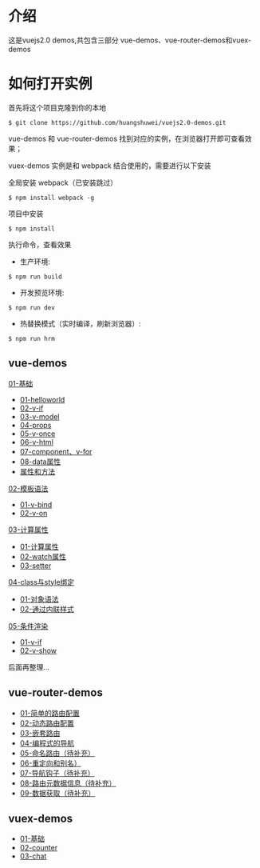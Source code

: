 # 介绍

这是vuejs2.0 demos,共包含三部分 vue-demos、vue-router-demos和vuex-demos

# 如何打开实例

首先将这个项目克隆到你的本地

```
$ git clone https://github.com/huangshuwei/vuejs2.0-demos.git
```

vue-demos 和 vue-router-demos 找到对应的实例，在浏览器打开即可查看效果；

vuex-demos 实例是和 webpack 结合使用的，需要进行以下安装

全局安装 webpack（已安装跳过）

```
$ npm install webpack -g
```

项目中安装

```
$ npm install
```

执行命令，查看效果

* 生产环境:
```
$ npm run build
```

* 开发预览环境:
```
$ npm run dev
```

* 热替换模式（实时编译，刷新浏览器）:
```
$ npm run hrm
```



## vue-demos

[01-基础](https://github.com/huangshuwei/vuejs2.0-demos/tree/master/vue-demos/01-%E5%9F%BA%E7%A1%80)

- [01-helloworld](https://github.com/huangshuwei/vuejs2.0-demos/tree/master/vue-demos/01-%E5%9F%BA%E7%A1%80/01-helloworld)
- [02-v-if](https://github.com/huangshuwei/vuejs2.0-demos/tree/master/vue-demos/01-%E5%9F%BA%E7%A1%80/02-v-if)
- [03-v-model](https://github.com/huangshuwei/vuejs2.0-demos/tree/master/vue-demos/01-%E5%9F%BA%E7%A1%80/03-v-model)
- [04-props](https://github.com/huangshuwei/vuejs2.0-demos/tree/master/vue-demos/01-%E5%9F%BA%E7%A1%80/04-props)
- [05-v-once](https://github.com/huangshuwei/vuejs2.0-demos/tree/master/vue-demos/01-%E5%9F%BA%E7%A1%80/05-v-once)
- [06-v-html](https://github.com/huangshuwei/vuejs2.0-demos/tree/master/vue-demos/01-%E5%9F%BA%E7%A1%80/06-v-html)
- [07-component、v-for](https://github.com/huangshuwei/vuejs2.0-demos/tree/master/vue-demos/01-%E5%9F%BA%E7%A1%80/07-component%E3%80%81v-for)
- [08-data属性](https://github.com/huangshuwei/vuejs2.0-demos/tree/master/vue-demos/01-%E5%9F%BA%E7%A1%80/08-data%E5%B1%9E%E6%80%A7)
- [属性和方法](https://github.com/huangshuwei/vuejs2.0-demos/tree/master/vue-demos/01-%E5%9F%BA%E7%A1%80/%E5%B1%9E%E6%80%A7%E5%92%8C%E6%96%B9%E6%B3%95)

[02-模板语法](https://github.com/huangshuwei/vuejs2.0-demos/tree/master/vue-demos/02-%E6%A8%A1%E6%9D%BF%E8%AF%AD%E6%B3%95)

- [01-v-bind](https://github.com/huangshuwei/vuejs2.0-demos/tree/master/vue-demos/02-%E6%A8%A1%E6%9D%BF%E8%AF%AD%E6%B3%95/01-v-bind)
- [02-v-on](https://github.com/huangshuwei/vuejs2.0-demos/tree/master/vue-demos/02-%E6%A8%A1%E6%9D%BF%E8%AF%AD%E6%B3%95/02-v-on)


[03-计算属性](https://github.com/huangshuwei/vuejs2.0-demos/tree/master/vue-demos/03-%E8%AE%A1%E7%AE%97%E5%B1%9E%E6%80%A7)

- [01-计算属性](https://github.com/huangshuwei/vuejs2.0-demos/tree/master/vue-demos/03-%E8%AE%A1%E7%AE%97%E5%B1%9E%E6%80%A7/01-%E8%AE%A1%E7%AE%97%E5%B1%9E%E6%80%A7)
- [02-watch属性](https://github.com/huangshuwei/vuejs2.0-demos/tree/master/vue-demos/03-%E8%AE%A1%E7%AE%97%E5%B1%9E%E6%80%A7/02-watch%E5%B1%9E%E6%80%A7)
- [03-setter](https://github.com/huangshuwei/vuejs2.0-demos/tree/master/vue-demos/03-%E8%AE%A1%E7%AE%97%E5%B1%9E%E6%80%A7/03-setter)

[04-class与style绑定](https://github.com/huangshuwei/vuejs2.0-demos/tree/master/vue-demos/04-class%E4%B8%8Estyle%E7%BB%91%E5%AE%9A)

- [01-对象语法](https://github.com/huangshuwei/vuejs2.0-demos/tree/master/vue-demos/04-class%E4%B8%8Estyle%E7%BB%91%E5%AE%9A/01-%E5%AF%B9%E8%B1%A1%E8%AF%AD%E6%B3%95)
- [02-通过内联样式](https://github.com/huangshuwei/vuejs2.0-demos/tree/master/vue-demos/04-class%E4%B8%8Estyle%E7%BB%91%E5%AE%9A/02-%E9%80%9A%E8%BF%87%E5%86%85%E8%81%94%E6%A0%B7%E5%BC%8F)

[05-条件渲染](https://github.com/huangshuwei/vuejs2.0-demos/tree/master/vue-demos/05-%E6%9D%A1%E4%BB%B6%E6%B8%B2%E6%9F%93)

- [01-v-if](https://github.com/huangshuwei/vuejs2.0-demos/tree/master/vue-demos/05-%E6%9D%A1%E4%BB%B6%E6%B8%B2%E6%9F%93/01-v-if)
- [02-v-show](https://github.com/huangshuwei/vuejs2.0-demos/tree/master/vue-demos/05-%E6%9D%A1%E4%BB%B6%E6%B8%B2%E6%9F%93/02-v-show)

后面再整理...

## vue-router-demos

- [01-简单的路由配置](https://github.com/huangshuwei/vuejs2.0-demos/tree/master/vue-router-demos/01-%E7%AE%80%E5%8D%95%E7%9A%84%E8%B7%AF%E7%94%B1%E9%85%8D%E7%BD%AE)
- [02-动态路由配置](https://github.com/huangshuwei/vuejs2.0-demos/tree/master/vue-router-demos/02-%E5%8A%A8%E6%80%81%E8%B7%AF%E7%94%B1%E9%85%8D%E7%BD%AE)
- [03-嵌套路由](https://github.com/huangshuwei/vuejs2.0-demos/tree/master/vue-router-demos/03-%E5%B5%8C%E5%A5%97%E8%B7%AF%E7%94%B1)
- [04-编程式的导航](https://github.com/huangshuwei/vuejs2.0-demos/tree/master/vue-router-demos/04-%E7%BC%96%E7%A8%8B%E5%BC%8F%E7%9A%84%E5%AF%BC%E8%88%AA)
- [05-命名路由（待补充）](https://github.com/huangshuwei/vuejs2.0-demos/tree/master/vue-router-demos/05-%E5%91%BD%E5%90%8D%E8%B7%AF%E7%94%B1%EF%BC%88%E5%BE%85%E8%A1%A5%E5%85%85%EF%BC%89)
- [06-重定向和别名）](https://github.com/huangshuwei/vuejs2.0-demos/tree/master/vue-router-demos/06-%E9%87%8D%E5%AE%9A%E5%90%91%E5%92%8C%E5%88%AB%E5%90%8D)
- [07-导航钩子（待补充）](https://github.com/huangshuwei/vuejs2.0-demos/tree/master/vue-router-demos/07-%E5%AF%BC%E8%88%AA%E9%92%A9%E5%AD%90%EF%BC%88%E5%BE%85%E8%A1%A5%E5%85%85%EF%BC%89)
- [08-路由元数据信息（待补充）](https://github.com/huangshuwei/vuejs2.0-demos/tree/master/vue-router-demos/08-%E8%B7%AF%E7%94%B1%E5%85%83%E6%95%B0%E6%8D%AE%E4%BF%A1%E6%81%AF%EF%BC%88%E5%BE%85%E8%A1%A5%E5%85%85%EF%BC%89)
- [09-数据获取（待补充）](https://github.com/huangshuwei/vuejs2.0-demos/tree/master/vue-router-demos/09-%E6%95%B0%E6%8D%AE%E8%8E%B7%E5%8F%96%EF%BC%88%E5%BE%85%E8%A1%A5%E5%85%85%EF%BC%89)


## vuex-demos

- [01-基础](https://github.com/huangshuwei/vuejs2.0-demos/tree/master/vuex-demos/01-%E5%9F%BA%E7%A1%80)
- [02-counter](https://github.com/huangshuwei/vuejs2.0-demos/tree/master/vuex-demos/02-counter)
- [03-chat](https://github.com/huangshuwei/vuejs2.0-demos/tree/master/vuex-demos/03-chat)


